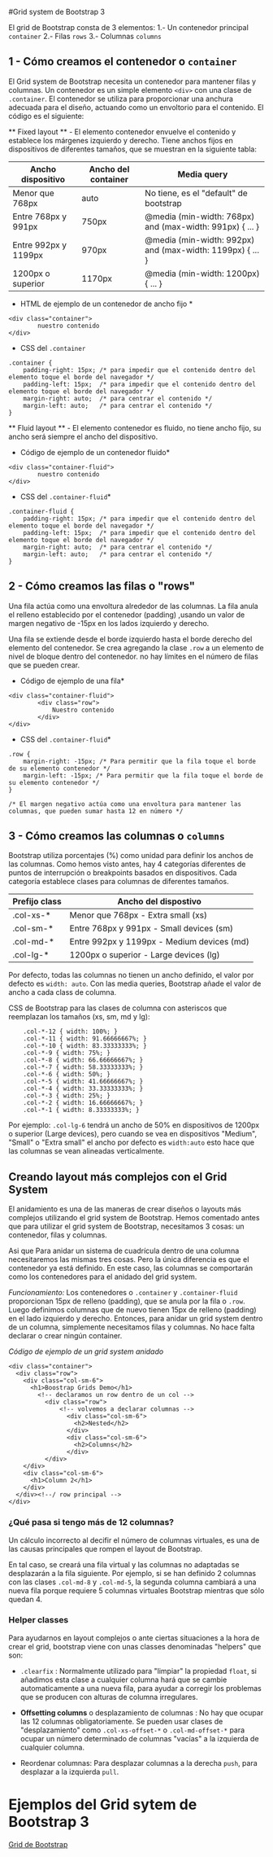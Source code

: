 #Grid system de Bootstrap 3

El grid de Bootstrap consta de 3 elementos:
1.- Un contenedor principal `container`
2.- Filas `rows`
3.- Columnas `columns`


## 1 - Cómo creamos el contenedor o `container`

El Grid system de Bootstrap necesita un contenedor para mantener filas y columnas. Un contenedor es un simple elemento `<div>` con una clase de `.container`. El contenedor se utiliza para proporcionar una anchura adecuada para el diseño, actuando como un envoltorio para el contenido. El código es el siguiente:

** Fixed layout ** - El elemento contenedor envuelve el contenido y establece los márgenes izquierdo y derecho. Tiene anchos fijos en dispositivos de diferentes tamaños, que se muestran en la siguiente tabla:

 Ancho dispositivo | Ancho del container | Media query
-------------------| ------------------- | -----------
Menor que 768px | auto | No tiene, es el "default" de bootstrap
Entre 768px y 991px | 750px | @media (min-width: 768px) and (max-width: 991px) { ... }
Entre 992px y 1199px | 970px | @media (min-width: 992px) and (max-width: 1199px) { ... }
1200px o superior | 1170px | @media (min-width: 1200px) { ... }


* HTML de ejemplo de un contenedor de ancho fijo *

```
<div class="container">
		nuestro contenido 
</div>
```

* CSS del `.container`

```
.container {
	padding-right: 15px; /* para impedir que el contenido dentro del elemento toque el borde del navegador */
	padding-left: 15px;  /* para impedir que el contenido dentro del elemento toque el borde del navegador */ 
	margin-right: auto;  /* para centrar el contenido */
	margin-left: auto;   /* para centrar el contenido */
}
```


** Fluid layout ** - El elemento contenedor es fluido, no tiene ancho fijo, su ancho será siempre el ancho del dispositivo. 

* Código de ejemplo de un contenedor fluido*

```
<div class="container-fluid">
		nuestro contenido 
</div>
```

* CSS del `.container-fluid`*

```
.container-fluid {
	padding-right: 15px; /* para impedir que el contenido dentro del elemento toque el borde del navegador */
	padding-left: 15px;  /* para impedir que el contenido dentro del elemento toque el borde del navegador */ 
	margin-right: auto;  /* para centrar el contenido */
	margin-left: auto;   /* para centrar el contenido */
}
```


## 2 - Cómo creamos las filas o "rows"

Una fila actúa como una envoltura alrededor de las columnas. La fila anula el relleno establecido por el contenedor (padding) ,usando un valor de margen negativo de -15px en los lados izquierdo y derecho.

Una fila se extiende desde el borde izquierdo hasta el borde derecho del elemento del contenedor. Se crea agregando la clase `.row` a un elemento de nivel de bloque dentro del contenedor. no hay límites en el número de filas que se pueden crear.

* Código de ejemplo de una fila*

```
<div class="container-fluid">
		<div class="row">
			Nuestro contenido
		</div>
</div>
```

* CSS del `.container-fluid`* 

```
.row {
	margin-right: -15px; /* Para permitir que la fila toque el borde de su elemento contenedor */
	margin-left: -15px; /* Para permitir que la fila toque el borde de su elemento contenedor */
}

/* El margen negativo actúa como una envoltura para mantener las columnas, que pueden sumar hasta 12 en número */
```



## 3 - Cómo creamos las columnas o `columns`

Bootstrap utiliza porcentajes (%) como unidad para definir los anchos de las columnas. Como hemos visto antes, hay 4 categorías diferentes de puntos de interrupción o breakpoints basados en dispositivos. Cada categoría establece clases para columnas de diferentes tamaños.


Prefijo class | Ancho del dispostivo
--------------| -------------------
.col-xs-* | Menor que 768px - Extra small (xs)
.col-sm-* | Entre 768px y 991px - Small devices (sm)
.col-md-* | Entre 992px y 1199px - Medium devices (md)
.col-lg-* | 1200px o superior - Large devices (lg)

Por defecto, todas las columnas no tienen un ancho definido, el valor por defecto es `width: auto`. 
Con las media queries, Bootstrap añade el valor de ancho a cada class de columna.

CSS de Bootstrap para las clases de columna con asteriscos que reemplazan los tamaños (xs, sm, md y lg):

```
	.col-*-12 { width: 100%; }
	.col-*-11 { width: 91.66666667%; }
	.col-*-10 { width: 83.33333333%; }
	.col-*-9 { width: 75%; }
	.col-*-8 { width: 66.66666667%; }
	.col-*-7 { width: 58.33333333%; }
	.col-*-6 { width: 50%; }
	.col-*-5 { width: 41.66666667%; }
	.col-*-4 { width: 33.33333333%; }
	.col-*-3 { width: 25%; }
	.col-*-2 { width: 16.66666667%; }
	.col-*-1 { width: 8.33333333%; }

```

Por ejemplo: `.col-lg-6` tendrá un ancho de 50% en dispositivos de 1200px o superior (Large devices), pero cuando se vea en dispositivos "Medium", "Small" o "Extra small" el ancho por defecto es `width:auto` esto hace que las columnas se vean alineadas verticalmente.


## Creando layout más complejos con el Grid System

El anidamiento es una de las maneras de crear diseños o layouts más complejos utilizando el grid system de Bootstrap. 
Hemos comentado antes que para utilizar el grid system de Bootstrap, necesitamos 3 cosas: un contenedor, filas y columnas. 

Asi que Para anidar un sistema de cuadrícula dentro de una columna necesitaremos las mismas tres cosas. Pero la única diferencia es que el contenedor ya está definido. 
En este caso, las columnas se comportarán como los contenedores para el anidado del grid system.

*Funcionamiento:* Los contenedores o `.container` y `.container-fluid` proporcionan 15px de relleno (padding), que se anula por la fila o `.row`. Luego definimos columnas que de nuevo tienen 15px de relleno (padding) en el lado izquierdo y derecho. Entonces, para anidar un grid system dentro de un columna, simplemente necesitamos filas y columnas. 
No hace falta declarar o crear ningún container.

*Código de ejemplo de un grid system anidado*

```
<div class="container">
  <div class="row">
    <div class="col-sm-6">
      <h1>Boostrap Grids Demo</h1>
        <!-- declaramos un row dentro de un col -->
	      <div class="row">
	          <!-- volvemos a declarar columnas -->
		        <div class="col-sm-6">
		          <h2>Nested</h2>
		        </div>
		        <div class="col-sm-6">
		          <h2>Columns</h2>
		        </div>
	      </div>
    </div>
    <div class="col-sm-6">
      <h1>Column 2</h1>
    </div>
  </div><!--/ row principal -->
</div>

```

### ¿Qué pasa si tengo más de 12 columnas?

Un cálculo incorrecto al decifir el número de columnas virtuales, es una de las causas principales que rompen el layout de Bootstrap.

En tal caso, se creará una fila virtual y las columnas no adaptadas se desplazarán a la fila siguiente. Por ejemplo, si se han definido 2 columnas con las clases `.col-md-8` y `.col-md-5`, la segunda columna cambiará a una nueva fila porque requiere 5 columnas virtuales Bootstrap mientras que sólo quedan 4.

### Helper classes

Para ayudarnos en layout complejos o ante ciertas situaciones a la hora de crear el grid,  bootstrap viene con unas classes denominadas "helpers"  que son:

* `.clearfix` : Normalmente utilizado para "limpiar" la propiedad `float`, si añadimos esta clase a cualquier columna hará que se cambie automaticamente a una
nueva fila, para ayudar a corregir los problemas que se producen con alturas de columna irregulares.

* **Offsetting columns** o desplazamiento de columnas : No hay que ocupar las 12 columnas obligatoriamente. Se pueden usar clases de "desplazamiento" como `.col-xs-offset-*` o `.col-md-offset-*` para ocupar un número determinado de columnas "vacías" a la izquierda de cualquier columna.

* Reordenar columnas: Para desplazar columnas a la derecha `push`, para desplazar a la izquierda `pull`.



# Ejemplos del Grid sytem de Bootstrap 3

[Grid de Bootstrap](http://getbootstrap.com/examples/grid/)
